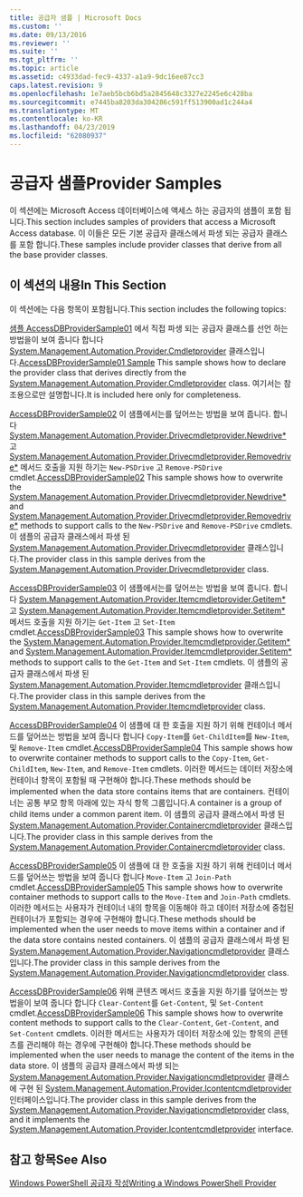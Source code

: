 ```yaml
---
title: 공급자 샘플 | Microsoft Docs
ms.custom: ''
ms.date: 09/13/2016
ms.reviewer: ''
ms.suite: ''
ms.tgt_pltfrm: ''
ms.topic: article
ms.assetid: c4933dad-fec9-4337-a1a9-9dc16ee87cc3
caps.latest.revision: 9
ms.openlocfilehash: 1e7aeb5bcb6bd5a2845648c3327e2245e6c428ba
ms.sourcegitcommit: e7445ba8203da304286c591ff513900ad1c244a4
ms.translationtype: MT
ms.contentlocale: ko-KR
ms.lasthandoff: 04/23/2019
ms.locfileid: "62080937"
---
```

# <a name="provider-samples"></a><span data-ttu-id="50fd7-102">공급자 샘플</span><span class="sxs-lookup"><span data-stu-id="50fd7-102">Provider Samples</span></span>

<span data-ttu-id="50fd7-103">이 섹션에는 Microsoft Access 데이터베이스에 액세스 하는 공급자의 샘플이 포함 됩니다.</span><span class="sxs-lookup"><span data-stu-id="50fd7-103">This section includes samples of providers that access a Microsoft Access database.</span></span> <span data-ttu-id="50fd7-104">이 이들은 모든 기본 공급자 클래스에서 파생 되는 공급자 클래스를 포함 합니다.</span><span class="sxs-lookup"><span data-stu-id="50fd7-104">These samples include provider classes that derive from all the base provider classes.</span></span>

## <a name="in-this-section"></a><span data-ttu-id="50fd7-105">이 섹션의 내용</span><span class="sxs-lookup"><span data-stu-id="50fd7-105">In This Section</span></span>

<span data-ttu-id="50fd7-106">이 섹션에는 다음 항목이 포함됩니다.</span><span class="sxs-lookup"><span data-stu-id="50fd7-106">This section includes the following topics:</span></span>

<span data-ttu-id="50fd7-107">[샘플 AccessDBProviderSample01](./accessdbprovidersample01.md) 에서 직접 파생 되는 공급자 클래스를 선언 하는 방법을이 보여 줍니다 합니다 [System.Management.Automation.Provider.Cmdletprovider](/dotnet/api/System.Management.Automation.Provider.CmdletProvider) 클래스입니다.</span><span class="sxs-lookup"><span data-stu-id="50fd7-107">[AccessDBProviderSample01 Sample](./accessdbprovidersample01.md) This sample shows how to declare the provider class that derives directly from the [System.Management.Automation.Provider.Cmdletprovider](/dotnet/api/System.Management.Automation.Provider.CmdletProvider) class.</span></span> <span data-ttu-id="50fd7-108">여기서는 참조용으로만 설명합니다.</span><span class="sxs-lookup"><span data-stu-id="50fd7-108">It is included here only for completeness.</span></span>

<span data-ttu-id="50fd7-109">[AccessDBProviderSample02](./accessdbprovidersample02.md) 이 샘플에서는를 덮어쓰는 방법을 보여 줍니다. 합니다 [System.Management.Automation.Provider.Drivecmdletprovider.Newdrive\*](/dotnet/api/System.Management.Automation.Provider.DriveCmdletProvider.NewDrive) 고 [ System.Management.Automation.Provider.Drivecmdletprovider.Removedrive\*](/dotnet/api/System.Management.Automation.Provider.DriveCmdletProvider.RemoveDrive) 메서드 호출을 지원 하기는 `New-PSDrive` 고 `Remove-PSDrive` cmdlet.</span><span class="sxs-lookup"><span data-stu-id="50fd7-109">[AccessDBProviderSample02](./accessdbprovidersample02.md) This sample shows how to overwrite the [System.Management.Automation.Provider.Drivecmdletprovider.Newdrive\*](/dotnet/api/System.Management.Automation.Provider.DriveCmdletProvider.NewDrive) and [System.Management.Automation.Provider.Drivecmdletprovider.Removedrive\*](/dotnet/api/System.Management.Automation.Provider.DriveCmdletProvider.RemoveDrive) methods to support calls to the `New-PSDrive` and `Remove-PSDrive` cmdlets.</span></span> <span data-ttu-id="50fd7-110">이 샘플의 공급자 클래스에서 파생 된 [System.Management.Automation.Provider.Drivecmdletprovider](/dotnet/api/System.Management.Automation.Provider.DriveCmdletProvider) 클래스입니다.</span><span class="sxs-lookup"><span data-stu-id="50fd7-110">The provider class in this sample derives from the [System.Management.Automation.Provider.Drivecmdletprovider](/dotnet/api/System.Management.Automation.Provider.DriveCmdletProvider) class.</span></span>

<span data-ttu-id="50fd7-111">[AccessDBProviderSample03](./accessdbprovidersample03.md) 이 샘플에서는를 덮어쓰는 방법을 보여 줍니다. 합니다 [System.Management.Automation.Provider.Itemcmdletprovider.Getitem\*](/dotnet/api/System.Management.Automation.Provider.ItemCmdletProvider.GetItem) 고 [ System.Management.Automation.Provider.Itemcmdletprovider.Setitem\*](/dotnet/api/System.Management.Automation.Provider.ItemCmdletProvider.SetItem) 메서드 호출을 지원 하기는 `Get-Item` 고 `Set-Item` cmdlet.</span><span class="sxs-lookup"><span data-stu-id="50fd7-111">[AccessDBProviderSample03](./accessdbprovidersample03.md) This sample shows how to overwrite the [System.Management.Automation.Provider.Itemcmdletprovider.Getitem\*](/dotnet/api/System.Management.Automation.Provider.ItemCmdletProvider.GetItem) and [System.Management.Automation.Provider.Itemcmdletprovider.Setitem\*](/dotnet/api/System.Management.Automation.Provider.ItemCmdletProvider.SetItem) methods to support calls to the `Get-Item` and `Set-Item` cmdlets.</span></span> <span data-ttu-id="50fd7-112">이 샘플의 공급자 클래스에서 파생 된 [System.Management.Automation.Provider.Itemcmdletprovider](/dotnet/api/System.Management.Automation.Provider.ItemCmdletProvider) 클래스입니다.</span><span class="sxs-lookup"><span data-stu-id="50fd7-112">The provider class in this sample derives from the [System.Management.Automation.Provider.Itemcmdletprovider](/dotnet/api/System.Management.Automation.Provider.ItemCmdletProvider) class.</span></span>

<span data-ttu-id="50fd7-113">[AccessDBProviderSample04](./accessdbprovidersample04.md) 이 샘플에 대 한 호출을 지원 하기 위해 컨테이너 메서드를 덮어쓰는 방법을 보여 줍니다 합니다 `Copy-Item`를 `Get-ChildItem`를 `New-Item`, 및 `Remove-Item` cmdlet.</span><span class="sxs-lookup"><span data-stu-id="50fd7-113">[AccessDBProviderSample04](./accessdbprovidersample04.md) This sample shows how to overwrite container methods to support calls to the `Copy-Item`, `Get-ChildItem`, `New-Item`, and `Remove-Item` cmdlets.</span></span> <span data-ttu-id="50fd7-114">이러한 메서드는 데이터 저장소에 컨테이너 항목이 포함될 때 구현해야 합니다.</span><span class="sxs-lookup"><span data-stu-id="50fd7-114">These methods should be implemented when the data store contains items that are containers.</span></span> <span data-ttu-id="50fd7-115">컨테이너는 공통 부모 항목 아래에 있는 자식 항목 그룹입니다.</span><span class="sxs-lookup"><span data-stu-id="50fd7-115">A container is a group of child items under a common parent item.</span></span> <span data-ttu-id="50fd7-116">이 샘플의 공급자 클래스에서 파생 된 [System.Management.Automation.Provider.Containercmdletprovider](/dotnet/api/System.Management.Automation.Provider.ContainerCmdletProvider) 클래스입니다.</span><span class="sxs-lookup"><span data-stu-id="50fd7-116">The provider class in this sample derives from the [System.Management.Automation.Provider.Containercmdletprovider](/dotnet/api/System.Management.Automation.Provider.ContainerCmdletProvider) class.</span></span>

<span data-ttu-id="50fd7-117">[AccessDBProviderSample05](./accessdbprovidersample05.md) 이 샘플에 대 한 호출을 지원 하기 위해 컨테이너 메서드를 덮어쓰는 방법을 보여 줍니다 합니다 `Move-Item` 고 `Join-Path` cmdlet.</span><span class="sxs-lookup"><span data-stu-id="50fd7-117">[AccessDBProviderSample05](./accessdbprovidersample05.md) This sample shows how to overwrite container methods to support calls to the `Move-Item` and `Join-Path` cmdlets.</span></span> <span data-ttu-id="50fd7-118">이러한 메서드는 사용자가 컨테이너 내의 항목을 이동해야 하고 데이터 저장소에 중첩된 컨테이너가 포함되는 경우에 구현해야 합니다.</span><span class="sxs-lookup"><span data-stu-id="50fd7-118">These methods should be implemented when the user needs to move items within a container and if the data store contains nested containers.</span></span> <span data-ttu-id="50fd7-119">이 샘플의 공급자 클래스에서 파생 된 [System.Management.Automation.Provider.Navigationcmdletprovider](/dotnet/api/System.Management.Automation.Provider.NavigationCmdletProvider) 클래스입니다.</span><span class="sxs-lookup"><span data-stu-id="50fd7-119">The provider class in this sample derives from the [System.Management.Automation.Provider.Navigationcmdletprovider](/dotnet/api/System.Management.Automation.Provider.NavigationCmdletProvider) class.</span></span>

<span data-ttu-id="50fd7-120">[AccessDBProviderSample06](./accessdbprovidersample06.md) 위해 콘텐츠 메서드 호출을 지원 하기를 덮어쓰는 방법을이 보여 줍니다 합니다 `Clear-Content`를 `Get-Content`, 및 `Set-Content` cmdlet.</span><span class="sxs-lookup"><span data-stu-id="50fd7-120">[AccessDBProviderSample06](./accessdbprovidersample06.md) This sample shows how to overwrite content methods to support calls to the `Clear-Content`, `Get-Content`, and `Set-Content` cmdlets.</span></span> <span data-ttu-id="50fd7-121">이러한 메서드는 사용자가 데이터 저장소에 있는 항목의 콘텐츠를 관리해야 하는 경우에 구현해야 합니다.</span><span class="sxs-lookup"><span data-stu-id="50fd7-121">These methods should be implemented when the user needs to manage the content of the items in the data store.</span></span> <span data-ttu-id="50fd7-122">이 샘플의 공급자 클래스에서 파생 되는 [System.Management.Automation.Provider.Navigationcmdletprovider](/dotnet/api/System.Management.Automation.Provider.NavigationCmdletProvider) 클래스에 구현 된 [ System.Management.Automation.Provider.Icontentcmdletprovider](/dotnet/api/System.Management.Automation.Provider.IContentCmdletProvider) 인터페이스입니다.</span><span class="sxs-lookup"><span data-stu-id="50fd7-122">The provider class in this sample derives from the [System.Management.Automation.Provider.Navigationcmdletprovider](/dotnet/api/System.Management.Automation.Provider.NavigationCmdletProvider) class, and it implements the [System.Management.Automation.Provider.Icontentcmdletprovider](/dotnet/api/System.Management.Automation.Provider.IContentCmdletProvider) interface.</span></span>

## <a name="see-also"></a><span data-ttu-id="50fd7-123">참고 항목</span><span class="sxs-lookup"><span data-stu-id="50fd7-123">See Also</span></span>

[<span data-ttu-id="50fd7-124">Windows PowerShell 공급자 작성</span><span class="sxs-lookup"><span data-stu-id="50fd7-124">Writing a Windows PowerShell Provider</span></span>](./writing-a-windows-powershell-provider.md)